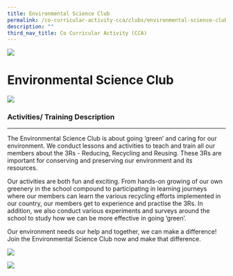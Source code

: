 ```yaml
---
title: Environmental Science Club
permalink: /co-curricular-activity-cca/clubs/environmental-science-club/
description: ""
third_nav_title: Co Curricular Activity (CCA)
---
```

![](/images/Banner.png)

Environmental Science Club
==========
![](/images/envt_sci01.jpeg)

### Activities/ Training Description
--------------------------------

The Environmental Science Club is about going ‘green’ and caring for our environment. We conduct lessons and activities to teach and train all our members about the 3Rs - Reducing, Recycling and Reusing. These 3Rs are important for conserving and preserving our environment and its resources.   
  
Our activities are both fun and exciting. From hands-on growing of our own greenery in the school compound to participating in learning journeys where our members can learn the various recycling efforts implemented in our country, our members get to experience and practise the 3Rs. In addition, we also conduct various experiments and surveys around the school to study how we can be more effective in going ‘green’.   
  
Our environment needs our help and together, we can make a difference! Join the Environmental Science Club now and make that difference.

![](/images/envt_sci03.jpeg)

![](/images/envtscience02.jpg)